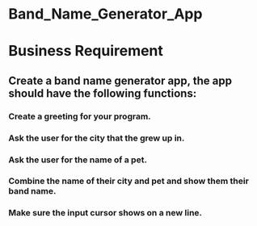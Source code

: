 # Band_Name_Generator_App
# Business Requirement
## Create a band name generator app, the app should have the following functions:
### Create a greeting for your program.
### Ask the user for the city that the grew up in.
### Ask the user for the name of a pet.
### Combine the name of their city and pet and show them their band name.
### Make sure the input cursor shows on a new line.
